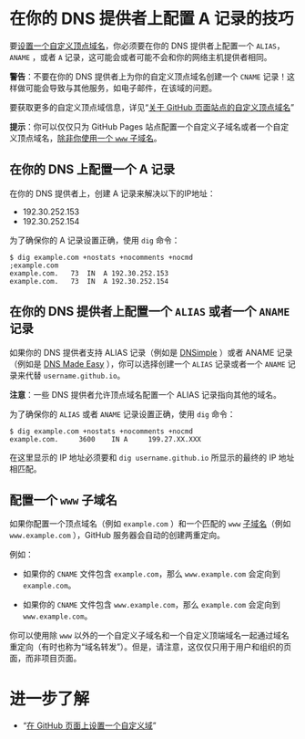 # 在你的 DNS 提供者上配置 A 记录的技巧

要[设置一个自定义顶点域名](https://help.github.com/articles/setting-up-a-custom-domain-with-github-pages)，你必须要在你的 DNS 提供者上配置一个 `ALIAS`，`ANAME` ，或者 `A` 记录，这可能会或者可能不会和你的网络主机提供者相同。

**警告**：不要在你的 DNS 提供者上为你的自定义顶点域名创建一个 `CNAME` 记录！这样做可能会导致与其他服务，如电子邮件，在该域的问题。

要获取更多的自定义顶点域信息，详见“[关于 GitHub 页面站点的自定义顶点域名](https://help.github.com/articles/about-custom-domains-for-github-pages-sites#apex-domains)”

**提示**：你可以仅仅只为 GitHub Pages 站点配置一个自定义子域名或者一个自定义顶点域名，[除非你使用一个 `www` 子域名](https://help.github.com/articles/tips-for-configuring-an-a-record-with-your-dns-provider/#configuring-a-www-subdomain)。

## 在你的 DNS 上配置一个 A 记录

在你的 DNS 提供者上，创建 A 记录来解决以下的IP地址：

- 192.30.252.153
- 192.30.252.154 

为了确保你的 A 记录设置正确，使用 `dig` 命令：

```
$ dig example.com +nostats +nocomments +nocmd
;example.com
example.com.   73  IN  A 192.30.252.153
example.com.   73  IN  A 192.30.252.154
```

## 在你的 DNS 提供者上配置一个 `ALIAS` 或者一个 `ANAME` 记录

如果你的 DNS 提供者支持 ALIAS 记录（例如是 [DNSimple](https://dnsimple.com/) ）或者 ANAME 记录（例如是 [DNS Made Easy](http://www.dnsmadeeasy.com/services/aname-records/) ），你可以选择创建一个 `ALIAS` 记录或者一个 `ANAME` 记录来代替 `username.github.io`。

**注意**：一些 DNS 提供者允许顶点域名配置一个 ALIAS 记录指向其他的域名。

为了确保你的 `ALIAS` 或者 `ANAME` 记录设置正确，使用 `dig` 命令：

```
$ dig example.com +nostats +nocomments +nocmd
example.com.     3600    IN A     199.27.XX.XXX
```

在这里显示的 IP 地址必须要和 `dig username.github.io` 所显示的最终的 IP 地址相匹配。

## 配置一个 `www` 子域名

如果你配置一个顶点域名（例如 `example.com` ）和一个匹配的 `www` [子域名](https://help.github.com/articles/about-custom-domains-for-github-pages-sites#subdomains)（例如 `www.example.com` ），GitHub 服务器会自动的创建两重定向。

例如：

- 如果你的 `CNAME` 文件包含 `example.com`，那么 `www.example.com` 会定向到 `example.com`。
	
- 如果你的 `CNAME` 文件包含 `www.example.com`，那么 `example.com` 会定向到 `www.example.com`。

你可以使用除 `www` 以外的一个自定义子域名和一个自定义顶端域名一起通过域名重定向（有时也称为“域名转发”）。但是，请注意，这仅仅只用于用户和组织的页面，而非项目页面。

# 进一步了解
	
- “[在 GitHub 页面上设置一个自定义域](set-custom-domains.md)”

